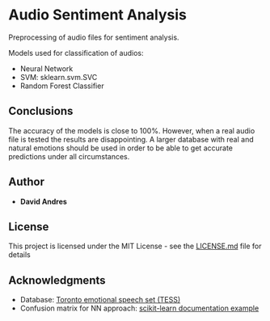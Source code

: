 # Audio Sentiment Analysis
Preprocessing of audio files for sentiment analysis.

Models used for classification of audios:
* Neural Network
* SVM: sklearn.svm.SVC
* Random Forest Classifier

## Conclusions

The accuracy of the models is close to 100%. However, when a real audio file is tested the results are disappointing. A larger database with real and natural emotions should be used in order to be able to get accurate predictions under all circumstances.

## Author

* **David Andres**

## License

This project is licensed under the MIT License - see the [LICENSE.md](LICENSE.md) file for details

## Acknowledgments

* Database: [Toronto emotional speech set (TESS)](https://dataverse.scholarsportal.info/dataset.xhtml?persistentId=doi:10.5683/SP2/E8H2MF)
* Confusion matrix for NN approach: [scikit-learn documentation example](https://scikit-learn.org/0.18/auto_examples/model_selection/plot_confusion_matrix.html)